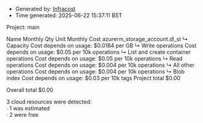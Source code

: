 - Generated by: [Infracost](https://infracost.io)
- Time generated: 2025-06-22 15:37:11 BST

Project: main

Name Monthly Qty Unit Monthly Cost azurerm\_storage\_account.dl\_st ↳ Capacity Cost depends on usage: $0.0184 per GB ↳ Write operations Cost depends on usage: $0.05 per 10k operations ↳ List and create container operations Cost depends on usage: $0.05 per 10k operations ↳ Read operations Cost depends on usage: $0.004 per 10k operations ↳ All other operations Cost depends on usage: $0.004 per 10k operations ↳ Blob index Cost depends on usage: $0.03 per 10k tags Project total $0.00

Overall total $0.00

3 cloud resources were detected:  
∙ 1 was estimated  
∙ 2 were free
